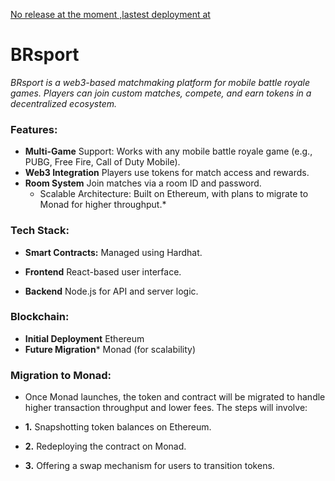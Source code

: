 [No release at the moment ,lastest deployment at](brsports.vercel.app)


# BRsport 
*BRsport is a web3-based matchmaking platform for mobile battle royale games. Players can join custom matches, compete, and earn tokens in a decentralized ecosystem.*

### Features:
- **Multi-Game** Support: Works with any mobile battle royale game (e.g., PUBG, Free Fire, Call of Duty Mobile).
- **Web3 Integration** Players use tokens for match access and rewards.
- **Room System** Join matches via a room ID and password.
  - Scalable Architecture: Built on Ethereum, with plans to migrate to Monad for higher throughput.*

### Tech Stack:
- **Smart Contracts:** Managed using Hardhat.

- **Frontend** React-based user interface.

- **Backend** Node.js for API and server logic.

### Blockchain:
- **Initial Deployment** Ethereum
- **Future Migration*** Monad (for scalability)

### Migration to Monad:

- Once Monad launches, the token and contract will be migrated to handle higher transaction throughput and lower fees. The steps will involve:

- **1.** Snapshotting token balances on Ethereum.


- **2.** Redeploying the contract on Monad.

- **3.** Offering a swap mechanism for users to transition tokens.
